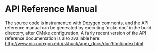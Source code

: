 # API Reference Manual

The source code is instrumented with Doxygen comments, and the API reference manual can be generated by executing 'make doc' in the build directory, after CMake configuration.  A fairly recent version of the API reference documentation is also available here: <http://www.nic.uoregon.edu/~khuck/apex_docs/doc/html/index.html>
